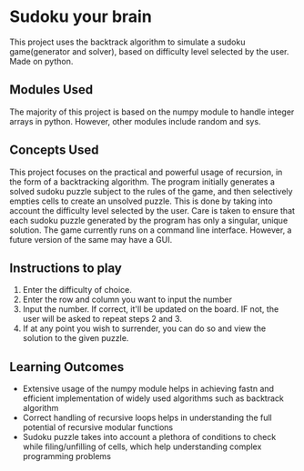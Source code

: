# Sudoku your brain
  This project uses the backtrack algorithm to simulate a sudoku game(generator and solver), based on difficulty level selected by the user. Made on python.
  
  ## Modules Used 
  The majority of this project is based on the numpy module to handle integer arrays in python. However, other modules include random and sys.
  
  ## Concepts Used
  This project focuses on the practical and powerful usage of recursion, in the form of a backtracking algorithm. The program initially generates a solved sudoku puzzle 
  subject to the rules of the game, and then selectively empties cells to create an unsolved puzzle. This is done by taking into account the difficulty level selected by the user.
  Care is taken to ensure that each sudoku puzzle generated by the program has only a singular, unique solution.
  The game currently runs on a command line interface. However, a future version of the same may have a GUI.
  
  ## Instructions to play
  1. Enter the difficulty of choice.
  2. Enter the row and column you want to input the number 
  3. Input the number. If correct, it'll be updated on the board. IF not, the user will be asked to repeat steps 2 and 3.
  4. If at any point you wish to surrender, you can do so and view the solution to the given puzzle.
  
  ## Learning Outcomes
  * Extensive usage of the numpy module helps in achieving fastn and efficient implementation of widely used algorithms such as backtrack algorithm
  * Correct handling of recursive loops helps in understanding the full potential of recursive modular functions
  * Sudoku puzzle takes into account a plethora of conditions to check while filing/unfilling of cells, which help understanding complex programming problems 
